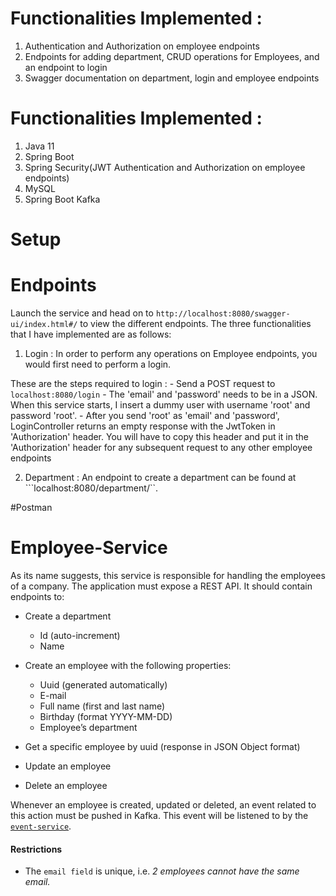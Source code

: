 # Functionalities Implemented :

1. Authentication and Authorization on employee endpoints
2. Endpoints for adding department, CRUD operations for Employees, and an endpoint to login 
3. Swagger documentation on department, login and employee endpoints

# Functionalities Implemented :
1. Java 11 
2. Spring Boot
3. Spring Security(JWT Authentication and Authorization on employee endpoints)
4. MySQL
5. Spring Boot Kafka


# Setup


# Endpoints

Launch the service and head on to ```http://localhost:8080/swagger-ui/index.html#/``` to view the different endpoints. The three functionalities that I have implemented are as follows:

1. Login : In order to perform any operations on Employee endpoints, you would first need to perform a login. 

These are the steps required to login :
    - Send a POST request to ```localhost:8080/login```
    - The 'email' and 'password' needs to be in a JSON. When this service starts, I insert a dummy user with username 'root' and password 'root'. 
    - After you send 'root' as 'email' and 'password', LoginController returns an empty response with the JwtToken in 'Authorization' header. You will have to copy this header
    and put it in the 'Authorization' header for any subsequent request to any other employee endpoints
    
2. Department : An endpoint to create a department can be found at ```localhost:8080/department/``.      

#Postman

# Employee-Service

As its name suggests, this service is responsible for handling the employees of a company. The application must expose a REST API. It should contain endpoints to:
  - Create a department
    - Id (auto-increment)
    - Name
    
 - Create an employee with the following properties:
   - Uuid (generated automatically)
   - E-mail
   - Full name (first and last name)
   - Birthday (format YYYY-MM-DD)
   - Employee’s department
   
  - Get a specific employee by uuid (response in JSON Object format)
  - Update an employee
  - Delete an employee

Whenever an employee is created, updated or deleted, an event related to this action must be pushed in Kafka. This event will be listened to by the [`event-service`](https://github.com/takeaway/bob-challenge-event-service/).

#### Restrictions

 - The `email field` is unique, i.e. _2 employees cannot have the same email._
